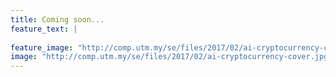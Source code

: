 ```yaml
---
title: Coming soon...
feature_text: |
  
feature_image: "http://comp.utm.my/se/files/2017/02/ai-cryptocurrency-cover.jpg"
image: "http://comp.utm.my/se/files/2017/02/ai-cryptocurrency-cover.jpg"
---
```

